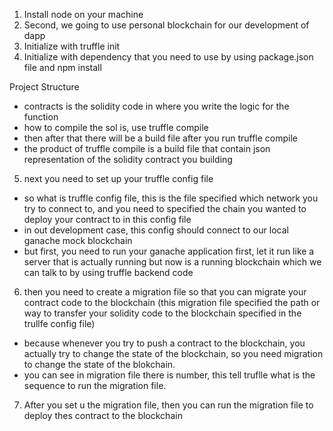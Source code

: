 1) Install node on your machine
2) Second, we going to use personal blockchain for our development of dapp
3) Initialize with truffle init
4) Initialize with dependency that you need to use by using package.json file and npm install

Project Structure 
- contracts is the solidity code in where you write the logic for the function
- how to compile the sol is, use truffle compile
- then after that there will be a build file after you run truffle compile
- the product of truffle compile is a build file that contain json representation of the solidity contract you building

5) next you need to set up your truffle config file
- so what is truffle config file, this is the file  specified which network you try to connect to, and you need to specified the chain you wanted to deploy your contract to in this  config file
- in out development case, this config should connect to our local ganache mock blockchain
- but first, you need to run your ganache application first, let it run like a server that is actually running but now is a running blockchain which we can talk to by using truffle backend code

6) then you need to create a migration file so that you can migrate your contract code to the blockchain (this migration file specified the path or way to transfer your solidity code to the blockchain specified in the trullfe config file)
- because whenever you try to push a contract to the blockchain, you actually try to change the state of the blockchain, so you need migration to change the state of the blokchain.
- you can see in migration file there is number, this tell truflle what is the sequence to run the migration file.

7) After you set u the migration file, then you can run the migration file to deploy thes contract to the blockchain